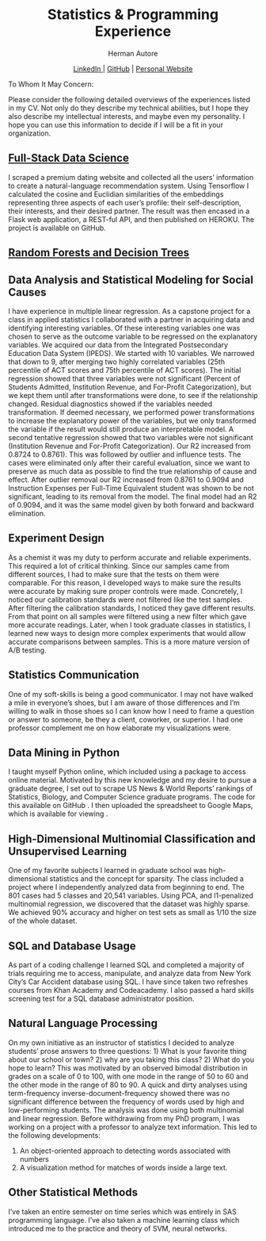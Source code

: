 <div align="center">
  <h1>Statistics & Programming Experience</h1>
  <p>Herman Autore</p>
  <a href=https://www.linkedin.com/in/hermanautore/> LinkedIn </a> 
  | <a href="https://github.com/ChemGuy88">GitHub</a> 
  | <a href="https://www.hermanportfolio.blog/">Personal Website</a>
</div>

To Whom It May Concern:

Please consider the following detailed overviews of the experiences listed in my CV. Not only do they describe my technical abilities, but I hope they also describe my intellectual interests, and maybe even my personality. I hope you can use this information to decide if I will be a fit in your organization.

## [Full-Stack Data Science](https://github.com/ChemGuy88/portfolio-recommendation)
I scraped a premium dating website and collected all the users’ information to create a natural-language recommendation system. Using Tensorflow I calculated the cosine and Euclidian similarities of the embeddings representing three aspects of each user’s profile: their self-description, their interests, and their desired partner. The result was then encased in a Flask web application, a REST-ful API, and then published on HEROKU. The project is available on GitHub.

## [Random Forests and Decision Trees](https://github.com/ChemGuy88/portfolio-diabetes)

## Data Analysis and Statistical Modeling for Social Causes
I have experience in multiple linear regression. As a capstone project for a class in applied statistics I collaborated with a partner in acquiring data and identifying interesting variables. Of these interesting variables one was chosen to serve as the outcome variable to be regressed on the explanatory variables. We acquired our data from the Integrated Postsecondary Education Data System  (IPEDS).
We started with 10 variables. We narrowed that down to 9, after merging two highly correlated variables (25th percentile of ACT scores and 75th percentile of ACT scores). The initial regression showed that three variables were not significant (Percent of Students Admitted, Institution Revenue, and For-Profit Categorization), but we kept them until after transformations were done, to see if the relationship changed.
Residual diagnostics showed if the variables needed transformation. If deemed necessary, we performed power transformations to increase the explanatory power of the variables, but we only transformed the variable if the result would still produce an interpretable model. A second tentative regression showed that two variables were not significant (Institution Revenue and For-Profit Categorization). Our R2 increased from 0.8724 to 0.8761). This was followed by outlier and influence tests. The cases were eliminated only after their careful evaluation, since we want to preserve as much data as possible to find the true relationship of cause and effect. After outlier removal our R2 increased from 0.8761 to 0.9094 and Instruction Expenses per Full-Time Equivalent student was shown to be not significant, leading to its removal from the model. The final model had an R2 of 0.9094, and it was the same model given by both forward and backward elimination.

## Experiment Design
As a chemist it was my duty to perform accurate and reliable experiments. This required a lot of critical thinking. Since our samples came from different sources, I had to make sure that the tests on them were comparable. For this reason, I developed ways to make sure the results were accurate by making sure proper controls were made. Concretely, I noticed our calibration standards were not filtered like the test samples. After filtering the calibration standards, I noticed they gave different results. From that point on all samples were filtered using a new filter which gave more accurate readings.
Later, when I took graduate classes in statistics, I learned new ways to design more complex experiments that would allow accurate comparisons between samples. This is a more mature version of A/B testing. 

## Statistics Communication
One of my soft-skills is being a good communicator. I may not have walked a mile in everyone’s shoes, but I am aware of those differences and I’m willing to walk in those shoes so I can know how I need to frame a question or answer to someone, be they a client, coworker, or superior. I had one professor complement me on how elaborate my visualizations were.

## Data Mining in Python
I taught myself Python online, which included using a package to access online material. Motivated by this new knowledge and my desire to pursue a graduate degree, I set out to scrape US News & World Reports’ rankings of Statistics, Biology, and Computer Science graduate programs. The code for this available on GitHub . I then uploaded the spreadsheet to Google Maps, which is available for viewing .

## High-Dimensional Multinomial Classification and Unsupervised Learning
One of my favorite subjects I learned in graduate school was high-dimensional statistics and the concept for sparsity.  The class included a project where I independently analyzed data from beginning to end. The 801 cases had 5 classes and 20,541 variables. Using PCA, and l1-penalized multinomial regression, we discovered that the dataset was highly sparse. We achieved 90% accuracy and higher on test sets as small as 1/10 the size of the whole dataset.

## SQL and Database Usage
As part of a coding challenge I learned SQL and completed a majority of trials requiring me to access, manipulate, and analyze data from New York City’s Car Accident database using SQL. I have since taken two refreshes courses from Khan Academy and Codeacademy. I also passed a hard skills screening test for a SQL database administrator position.

## Natural Language Processing
On my own initiative as an instructor of statistics I decided to analyze students’ prose answers to three questions: 1) What is your favorite thing about our school or town? 2) why are you taking this class? 2) What do you hope to learn? This was motivated by an observed bimodal distribution in grades on a scale of 0 to 100, with one mode in the range of 50 to 60 and the other mode in the range of 80 to 90. A quick and dirty analyses using term-frequency inverse-document-frequency showed there was no significant difference between the frequency of words used by high and low-performing students. The analysis was done using both multinomial and linear regression.
Before withdrawing from my PhD program, I was working on a project with a professor to analyze text information. This led to the following developments: 
1.	An object-oriented approach to detecting words associated with numbers
2.	A visualization method for matches of words inside a large text.

## Other Statistical Methods
I’ve taken an entire semester on time series which was entirely in SAS programming language. I’ve also taken a machine learning class which introduced me to the practice and theory of SVM, neural networks.

